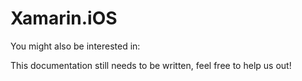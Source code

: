 # Xamarin.iOS

You might also be interested in:

This documentation still needs to be written, feel free to help us out!

